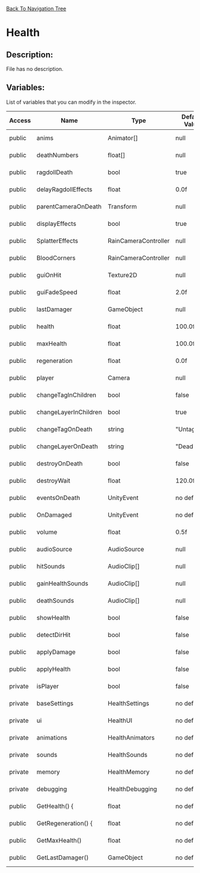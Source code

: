 [Back To Navigation Tree](https://wesleywh.github.io/githubpages/docs/navigation.html)
# Health

## Description:
File has no description.

## Variables:
List of variables that you can modify in the inspector.

|Access|Name|Type|Default Value|Description|
|---|---|---|---|---|
|public|anims|Animator[]|null|No description.|
|public|deathNumbers|float[]|null|No description.|
|public|ragdollDeath|bool|true|No description.|
|public|delayRagdollEffects|float|0.0f|No description.|
|public|parentCameraOnDeath|Transform|null|No description.|
|public|displayEffects|bool|true|No description.|
|public|SplatterEffects|RainCameraController|null|No description.|
|public|BloodCorners|RainCameraController|null|No description.|
|public|guiOnHit|Texture2D|null|No description.|
|public|guiFadeSpeed|float|2.0f|No description.|
|public|lastDamager|GameObject|null|No description.|
|public|health|float|100.0f|No description.|
|public|maxHealth|float|100.0f|No description.|
|public|regeneration|float|0.0f|No description.|
|public|player|Camera|null|No description.|
|public|changeTagInChildren|bool|false|No description.|
|public|changeLayerInChildren|bool|true|No description.|
|public|changeTagOnDeath|string|"Untagged"|No description.|
|public|changeLayerOnDeath|string|"Dead"|No description.|
|public|destroyOnDeath|bool|false|No description.|
|public|destroyWait|float|120.0f|No description.|
|public|eventsOnDeath|UnityEvent|no default|No description.|
|public|OnDamaged|UnityEvent|no default|No description.|
|public|volume|float|0.5f|No description.|
|public|audioSource|AudioSource|null|No description.|
|public|hitSounds|AudioClip[]|null|No description.|
|public|gainHealthSounds|AudioClip[]|null|No description.|
|public|deathSounds|AudioClip[]|null|No description.|
|public|showHealth|bool|false|No description.|
|public|detectDirHit|bool|false|No description.|
|public|applyDamage|bool|false|No description.|
|public|applyHealth|bool|false|No description.|
|private|isPlayer|bool|false|No description.|
|private|baseSettings|HealthSettings|no default|No description.|
|private|ui|HealthUI|no default|No description.|
|private|animations|HealthAnimators|no default|No description.|
|private|sounds|HealthSounds|no default|No description.|
|private|memory|HealthMemory|no default|No description.|
|private|debugging|HealthDebugging|no default|No description.|
|public|GetHealth() {|float|no default|No description.|
|public|GetRegeneration() {|float|no default|No description.|
|public|GetMaxHealth()|float|no default|No description.|
|public|GetLastDamager()|GameObject|no default|No description.|
